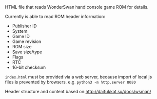 HTML file that reads WonderSwan hand console game ROM for details.

Currently is able to read ROM header information:

* Publisher ID 		
* System 		
* Game ID 		
* Game revision 		
* ROM size 		
* Save size/type 		
* Flags 		
* RTC 		
* 16-bit checksum

`index.html` must be provided via a web server, because import of local js files is prevented by browsers.
e.g. `python3 -m http.server 8080`

Header structure and content based on http://daifukkat.su/docs/wsman/